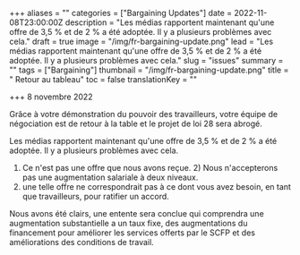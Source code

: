 +++
aliases = ""
categories = ["Bargaining Updates"]
date = 2022-11-08T23:00:00Z
description = "Les médias rapportent maintenant qu'une offre de 3,5 % et de 2 % a été adoptée. Il y a plusieurs problèmes avec cela."
draft = true
image = "/img/fr-bargaining-update.png"
lead = "Les médias rapportent maintenant qu'une offre de 3,5 % et de 2 % a été adoptée. Il y a plusieurs problèmes avec cela."
slug = "issues"
summary = ""
tags = ["Bargaining"]
thumbnail = "/img/fr-bargaining-update.png"
title = " Retour au tableau"
toc = false
translationKey = ""

+++
8 novembre 2022

Grâce à votre démonstration du pouvoir des travailleurs, votre équipe de négociation est de retour à la table et le projet de loi 28 sera abrogé.

Les médias rapportent maintenant qu'une offre de 3,5 % et de 2 % a été adoptée. Il y a plusieurs problèmes avec cela.

1) Ce n'est pas une offre que nous avons reçue.             2) Nous n'accepterons pas une augmentation salariale à deux niveaux.  
3) une telle offre ne correspondrait pas à ce dont vous avez besoin, en tant que travailleurs, pour ratifier un accord.

Nous avons été clairs, une entente sera conclue qui comprendra une augmentation substantielle a un taux fixe, des augmentations du financement pour améliorer les services offerts par le SCFP et des améliorations des conditions de travail.